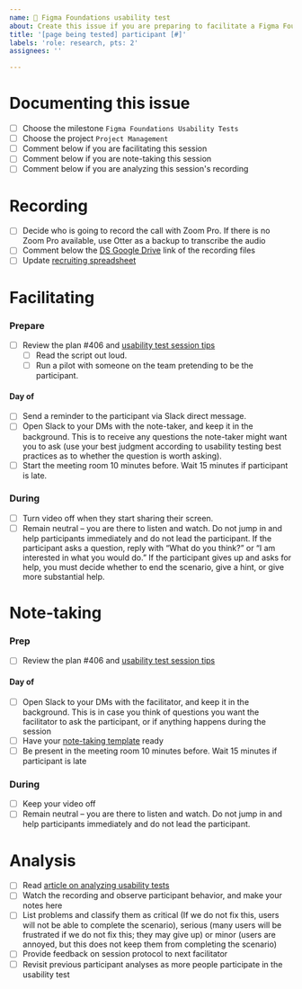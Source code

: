 ```yaml
---
name: 🧪 Figma Foundations usability test
about: Create this issue if you are preparing to facilitate a Figma Foundations usability test. 
title: '[page being tested] participant [#]'
labels: 'role: research, pts: 2'
assignees: ''

---
```

# Documenting this issue
- [ ] Choose the milestone `Figma Foundations Usability Tests`
- [ ] Choose the project `Project Management`
- [ ] Comment below if you are facilitating this session
- [ ] Comment below if you are note-taking this session
- [ ] Comment below if you are analyzing this session's recording

# Recording
- [ ] Decide who is going to record the call with Zoom Pro. If there is no Zoom Pro available, use Otter as a backup to transcribe the audio
- [ ] Comment below the [DS Google Drive](https://drive.google.com/drive/folders/0ACLGQ8FFW2MCUk9PVA) link of the recording files
- [ ] Update [recruiting spreadsheet](https://docs.google.com/spreadsheets/d/1wrx3dQXbti8kHvRdQFHuarW34DVnj0LNBs5nr3HDfBg)

# Facilitating
### Prepare
- [ ] Review the plan #406 and [usability test session tips](https://www.usability.gov/how-to-and-tools/methods/usability-testing.html)
  - [ ] Read the script out loud. 
  - [ ] Run a pilot with someone on the team pretending to be the participant.

#### Day of
- [ ] Send a reminder to the participant via Slack direct message.
- [ ] Open Slack to your DMs with the note-taker, and keep it in the background. This is to receive any questions the note-taker might want you to ask (use your best judgment according to usability testing best practices as to whether the question is worth asking).
- [ ] Start the meeting room 10 minutes before. Wait 15 minutes if participant is late.

### During
- [ ] Turn video off when they start sharing their screen.
- [ ] Remain neutral – you are there to listen and watch. Do not jump in and help participants immediately and do not lead the participant. If the participant asks a question, reply with “What do you think?” or “I am interested in what you would do.” If the participant gives up and asks for help, you must decide whether to end the scenario, give a hint, or give more substantial help.

# Note-taking
### Prep
- [ ] Review the plan #406 and [usability test session tips](https://www.usability.gov/how-to-and-tools/methods/usability-testing.html)

#### Day of
- [ ] Open Slack to your DMs with the facilitator, and keep it in the background. This is in case you think of questions you want the facilitator to ask the participant, or if anything happens during the session
- [ ] Have your [note-taking template](https://docs.google.com/spreadsheets/d/1MGU7DhhZmj7pkX9RIv5e8JUfnu78EWPU) ready
- [ ] Be present in the meeting room 10 minutes before. Wait 15 minutes if participant is late

### During

- [ ] Keep your video off
- [ ] Remain neutral – you are there to listen and watch. Do not jump in and help participants immediately and do not lead the participant.

# Analysis

- [ ] Read [article on analyzing usability tests](https://www.usability.gov/how-to-and-tools/methods/reporting-usability-test-results.html)
- [ ] Watch the recording and observe participant behavior, and make your notes here
- [ ] List problems and classify them as critical (If we do not fix this, users will not be able to complete the scenario), serious (many users will be frustrated if we do not fix this; they may give up) or minor (users are annoyed, but this does not keep them from completing the scenario)
- [ ] Provide feedback on session protocol to next facilitator
- [ ] Revisit previous participant analyses as more people participate in the usability test

